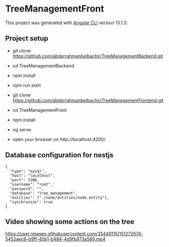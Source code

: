 # TreeManagementFront

This project was generated with [Angular CLI](https://github.com/angular/angular-cli) version 13.1.3.

## Project setup
- git clone https://github.com/abderrahmanbelbachir/TreeManagementBackend.git
- cd TreeManagementBackend
- npm install
- npm run start

- git clone https://github.com/abderrahmanbelbachir/TreeManagementFrontend.git
- cd TreeManagementFront
- npm install
- ng serve
- open your browser on http://localhost:4200/


## Database configuration for nestjs
```
{
  "type": "mysql",
  "host": "localhost",
  "port": 3306,
  "username": "root",
  "password": "",
  "database": "tree_management",
  "entities": ["./node/entities/node.entity"],
  "synchronize": true
}
```

## Video showing some actions on the tree

https://user-images.githubusercontent.com/35449115/151272674-5452aec6-b9ff-45b1-b484-4d9fb973a569.mp4

